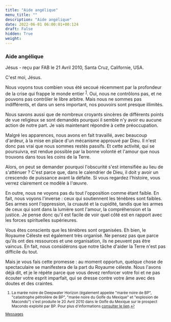 ```yaml
---
title: "Aide angélique"
menu_title: ""
description: "Aide angélique"
date: 2022-06-01 06:00:01+00:124
draft: False
hidden: True
weight:
---
```

### Aide angélique

Jésus - reçu par FAB le 21 Avril 2010, Santa Cruz, Californie, USA.

C'est moi, Jésus.

Nous voyons tous combien vous été secoué récemment par la profondeur de la crise qui frappe le monde entier <sup id="a1">[1](#f1)</sup>. Oui, nous ne contrôlons pas, et ne pouvons pas contrôler le libre arbitre. Mais nous ne sommes pas indifférents, et dans un sens important, nos pouvoirs sont presque illimités.

Nous savons aussi que de nombreux croyants sincères de différents points de vue religieux se sont demandés pourquoi il semble n'y avoir eu aucune action de notre part. Je vais maintenant répondre à cette préoccupation.

Malgré les apparences, nous avons en fait travaillé, avec beaucoup d'ardeur, à la mise en place d'un mécanisme approuvé par Dieu. Il n'est donc pas vrai que nous sommes restés passifs. Et cette activité, qui se poursuivra, est rendue possible par la bonne volonté et l'amour que nous trouvons dans tous les coins de la Terre.

Alors, on peut se demander pourquoi l'obscurité s'est intensifiée au lieu de s'atténuer ? C'est parce que, dans le calendrier de Dieu, il doit y avoir un crescendo de puissance avant la défaite. Si vous regardez l'histoire, vous verrez clairement ce modèle à l'œuvre.

En outre, nous ne voyons pas du tout l'opposition comme étant faible. En fait, nous voyons l'inverse : ceux qui soutiennent les ténèbres sont faibles. Ses armes sont l'oppression, la cruauté et la cupidité, tandis que les armes de ceux qui sont dans la lumière sont l'amour, la compréhension et la justice. Je pense donc qu'il est facile de voir quel côté est en rapport avec les forces spirituelles supérieures.

Vous êtes conscients que les ténèbres sont organisées. Eh bien, le Royaume Céleste est également très organisé. Ne pensez pas que parce qu'ils ont des ressources et une organisation, ils ne peuvent pas être vaincus. En fait, nous considérons que notre tâche d'aider la Terre n'est pas difficile du tout.

Mais je vous fais cette promesse : au moment opportun, quelque chose de spectaculaire se manifestera de la part du Royaume céleste. Nous l'avons déjà dit, et je le répète parce que vous devez renforcer votre foi et ne pas écouter votre esprit imparfait, qui se dresse contre votre âme avec des doutes et des craintes.
<small>

1. <large id="f1"> La marée noire de Deepwater Horizon (également appelée "marée noire de BP", "catastrophe pétrolière de BP", "marée noire du Golfe du Mexique" et "explosion de Macondo") s'est produite le 20 Avril 2010 dans le Golfe du Mexique sur le prospect Macondo exploité par BP. Pour plus d'informations [consulter le lien](https://fr.wikipedia.org/wiki/Deepwater_Horizon).[↩](#a1)

[Messages](/fr-contemporary-messages/fr-contemporary-messages-by-date-order/fr-contemporary-messages-2010)

